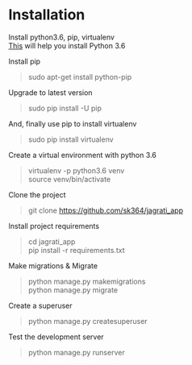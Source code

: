 # Installation

Install python3.6, pip, virtualenv  
[This](https://askubuntu.com/questions/865554/how-do-i-install-python-3-6-using-apt-get) will help you install Python 3.6  

Install pip  

> sudo apt-get install python-pip  

Upgrade to latest version
> sudo pip install -U pip

And, finally use pip to install virtualenv  
> sudo pip install virtualenv

Create a virtual environment with python 3.6  
> virtualenv -p python3.6 venv  
> source venv/bin/activate

Clone the project  
> git clone https://github.com/sk364/jagrati_app

Install project requirements  
> cd jagrati_app  
> pip install -r requirements.txt

Make migrations & Migrate
> python manage.py makemigrations  
> python manage.py migrate

Create a superuser
> python manage.py createsuperuser

Test the development server  
> python manage.py runserver

